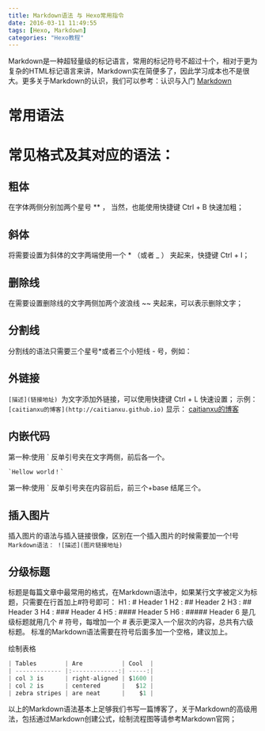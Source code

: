 ```yaml
---
title: Markdown语法 与 Hexo常用指令
date: 2016-03-11 11:49:55
tags: [Hexo, Markdown]
categories: "Hexo教程"
---
```


Markdown是一种超轻量级的标记语言，常用的标记符号不超过十个，相对于更为复杂的HTML标记语言来讲，Markdown实在简便多了，因此学习成本也不是很大。更多关于Markdown的认识，我们可以参考：认识与入门 [Markdown](https://sspai.com/post/25137)

# 常用语法
# 常见格式及其对应的语法：

## 粗体
在字体两侧分别加两个星号 ** ， 当然，也能使用快捷键 Ctrl + B 快速加粗；

## 斜体
将需要设置为斜体的文字两端使用一个 * （或者 _ ） 夹起来，快捷键 Ctrl + I；

## 删除线
在需要设置删除线的文字两侧加两个波浪线 ~~ 夹起来，可以表示删除文字；

## 分割线
分割线的语法只需要三个星号*或者三个小短线 - 号，例如：

## 外链接
`[描述](链接地址) `为文字添加外链接，可以使用快捷键 Ctrl + L 快速设置；
示例： `[caitianxu的博客](http://caitianxu.github.io)`
显示： [caitianxu的博客](http://caitianxu.github.io)

## 内嵌代码
第一种:使用 ` 反单引号夹在文字两侧，前后各一个。

```c
`Hellow world！`
```

第一种:使用 ` 反单引号夹在内容前后，前三个+base  结尾三个。

## 插入图片
插入图片的语法与插入链接很像，区别在一个插入图片的时候需要加一个!号
` Markdown语法： ![描述](图片链接地址) `

## 分级标题
标题是每篇文章中最常用的格式，在Markdown语法中，如果某行文字被定义为标题，只需要在行首加上#符号即可：
H1 : # Header 1
H2 : ## Header 2
H3 : ## Header 3
H4 : ### Header 4
H5 : #### Header 5
H6 : ##### Header 6
是几级标题就用几个 # 符号，每增加一个 # 表示更深入一个层次的内容，总共有六级标题。
标准的Markdown语法需要在符号后面多加一个空格，建议加上。

绘制表格
```c
| Tables        | Are           | Cool  |
| ------------- |:-------------:| -----:|
| col 3 is      | right-aligned | $1600 |
| col 2 is      | centered      |   $12 |
| zebra stripes | are neat      |    $1 |
```

以上的Markdown语法基本上足够我们书写一篇博客了，关于Markdown的高级用法，包括通过Markdown创建公式，绘制流程图等请参考Markdown官网；